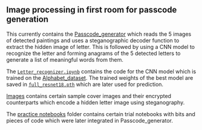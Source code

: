 ## Image processing in first room for passcode generation
This currently contains the [Passcode_generator](./Passcode_generator.py) which reads the 5 images of detected paintings and uses a steganographic decoder function 
to extract the hidden image of letter. This is followed by using a CNN model to recognize the letter and forming anagrams of the 5 detected letters to generate a list 
of meaningful words from them.

The [`Letter_recognizer.ipynb`](./Letter_recognizer.ipynb) contains the code for the CNN model which is trained on the [Alphabet_dataset](./Alphabet_dataset). The trained weights of the best model are saved in [`full_resnet18.pth`](./full_resnet18.pth) which are later used for prediction.

[Images](./Images) contains certain sample cover images and their encrypted counterparts which encode a hidden letter image using steganography.

The [practice notebooks](./practice%20notebooks) folder contains certain trial notebooks with bits and pieces of code which were later integrated in Passcode_generator.

